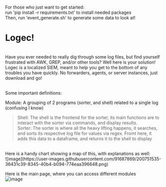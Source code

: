 For those who just want to get started: <br>
run 'pip install -r requirements.txt' to install needed packages <br>
Then, run 'event_generate.sh' to generate some data to look at!<br>

# Logec! <br>
<br>
Have you ever needed to really dig through some log files, but find yourself frustrated with AWK, GREP, and/or other tools? Well here is your solution!
Logec is a localized SIEM, meant to help you get to the bottom of any troubles you have quickly. No forwarders, agents, or server instances, just download and go! <br><br>

Some important definitions: <br>

Module: A grouping of 2 programs (sorter, and shell) related to a single log (confusing I know) <br>
  > Shell: The shell is the frontend for the sorter, its main functions are to interact with the sorter via commands, and display results. <br>
  > Sorter: The sorter is where all the heavy lifting happens, it searches, and sorts its respective log file for values via regex. Fromt here, it adds
          this data to a dataframe, and returns it to the shell to display <br>
<br>
Here is a handy chart showing a map of this, with explanations as well:<br>
![image](https://user-images.githubusercontent.com/91687869/200751535-36431c39-8345-40b4-b094-774eaa396648.png)
<br>

Here is the main page, where you can access different modules <br>
![image](https://user-images.githubusercontent.com/91687869/200749965-538642b5-0a8f-41c9-a897-a0923b80be8a.png)
